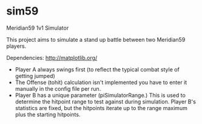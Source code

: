 sim59
=====

Meridian59 1v1 Simulator


This project aims to  simulate a stand up battle between two Meridian59 players.  

Dependencies: 
http://matplotlib.org/

* Player A always swings first (to reflect the typical combat style of getting jumped)
* The Offense (tohit) calculation isn't implemented you have to enter it manually in the config file per run.
* Player B has a unique parameter (piSimulatorRange.)  This is used to determine the hitpoint range to test against during simulation.  Player B's statistics are fixed, but the hitpoints iterate up to the range maximum plus the starting hitpoints.

